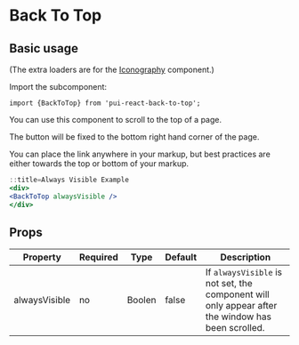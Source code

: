 # Back To Top

## Basic usage

(The extra loaders are for the [Iconography](/react_base_iconography.html) component.)

Import the subcomponent:

```
import {BackToTop} from 'pui-react-back-to-top';
```

You can use this component to scroll to the top of a page.

The button will be fixed to the bottom right hand corner of the page.

You can place the link anywhere in your markup, but best practices are either towards the top or bottom of your markup.

```jsx
::title=Always Visible Example
<div>
<BackToTop alwaysVisible />
</div>
```

## Props

Property | Required | Type | Default | Description
---------|----------|------|---------|------------
alwaysVisible  | no | Boolen | false | If `alwaysVisible` is not set, the component will only appear after the window has been scrolled.
